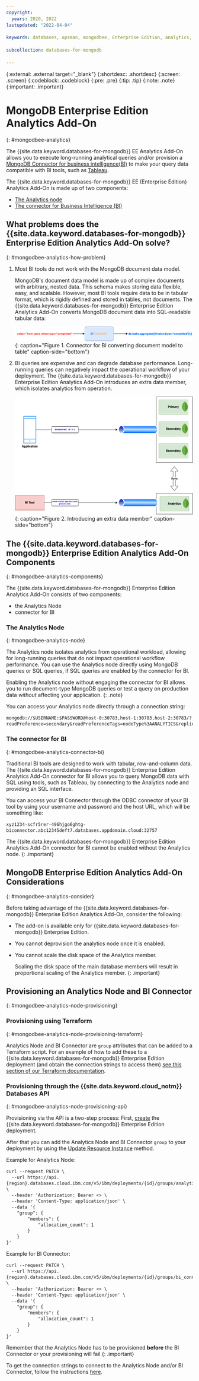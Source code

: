 ```yaml
---
copyright:
  years: 2020, 2022
lastupdated: "2022-04-04"

keywords: databases, opsman, mongodbee, Enterprise Edition, analytics, bi connector

subcollection: databases-for-mongodb

---
```


{:external: .external target="_blank"}
{:shortdesc: .shortdesc}
{:screen: .screen}
{:codeblock: .codeblock}
{:pre: .pre}
{:tip: .tip}
{:note: .note}
{:important: .important}

# MongoDB Enterprise Edition Analytics Add-On
{: #mongodbee-analytics}

The {{site.data.keyword.databases-for-mongodb}} EE Analytics Add-On allows you to execute long-running analytical queries and/or provision a [MongoDB Connector for business intelligence(BI)](https://docs.mongodb.com/bi-connector/current/) to make your query data compatible with BI tools, such as [Tableau](https://www.tableau.com/).

The {{site.data.keyword.databases-for-mongodb}} EE (Enterprise Edition) Analytics Add-On is made up of two components:
- [The Analytics node](#mongodbee-analytics-node)
- [The connector for Business Intelligence (BI)](#mongodbee-analytics-connector-bi)

## What problems does the {{site.data.keyword.databases-for-mongodb}} Enterprise Edition Analytics Add-On solve?
{: #mongodbee-analytics-how-problem}

1. Most BI tools do not work with the MongoDB document data model. 

    MongoDB's document data model is made up of complex documents with arbitrary, nested data. This schema makes storing data flexible, easy, and scalable. However, most BI tools require data to be in tabular format, which is rigidly defined and stored in tables, not documents. The {{site.data.keyword.databases-for-mongodb}} Enterprise Edition Analytics Add-On converts MongoDB document data into SQL-readable tabular data:

    ![Connector for BI converting document model to table](images/bi-connector-model.png){: caption="Figure 1. Connector for BI converting document model to table" caption-side="bottom"}

1. BI queries are expensive and can degrade database performance. 
    Long-running queries can negatively impact the operational workflow of your deployment. The {{site.data.keyword.databases-for-mongodb}} Enterprise Edition Analytics Add-On introduces an extra data member, which isolates analytics from operation.

    ![Introducing an extra data member](images/bi-connector-extra-data-member.png){: caption="Figure 2. Introducing an extra data member" caption-side="bottom"}
    

## The {{site.data.keyword.databases-for-mongodb}} Enterprise Edition Analytics Add-On Components
{: #mongodbee-analytics-components}

The {{site.data.keyword.databases-for-mongodb}} Enterprise Edition Analytics Add-On consists of two components:
- the Analytics Node
- connector for BI

### The Analytics Node
{: #mongodbee-analytics-node}

The Analytics node isolates analytics from operational workload, allowing for long-running queries that do not impact operational workflow performance. You can use the Analytics node directly using MongoDB queries or SQL queries, if SQL queries are enabled by the connector for BI. 

Enabling the Analytics node without engaging the connector for BI allows you to run document-type MongoDB queries or test a query on production data _without_ affecting your application. 
{: .note}

You can access your Analytics node directly through a connection string:

```shell
mongodb://$USERNAME:$PASSWORD@host-0:30783,host-1:30783,host-2:30783/?readPreference=secondary&readPreferenceTags=nodeType%3AANALYTICS&replicaSet=replset
```

### The connector for BI
{: #mongodbee-analytics-connector-bi}

Traditional BI tools are designed to work with tabular, row-and-column data. The {{site.data.keyword.databases-for-mongodb}} Enterprise Edition Analytics Add-On connector for BI allows you to query MongoDB data with SQL using tools, such as Tableau, by connecting to the Analytics node and providing an SQL interface.

You can access your BI Connector through the ODBC connector of your BI tool by using your username and password and the host URL, which will be something like:

```shell
xyz1234-scfr5rer-496hjgo6ghtg-biconnector.abc12345deft7.databases.appdomain.cloud:32757
```

The {{site.data.keyword.databases-for-mongodb}} Enterprise Edition Analytics Add-On connector for BI cannot be enabled without the Analytics node.
{: .important}

## MongoDB Enterprise Edition Analytics Add-On Considerations
{: #mongodbee-analytics-consider}

Before taking advantage of the {{site.data.keyword.databases-for-mongodb}} Enterprise Edition Analytics Add-On, consider the following:

- The add-on is available only for {{site.data.keyword.databases-for-mongodb}} Enterprise Edition.
- You cannot deprovision the analytics node once it is enabled.
- You cannot scale the disk space of the Analytics member. 
  
    Scaling the disk space of the main database members will result in proportional scaling of the Analytics member.
    {: .important}

## Provisioning an Analytics Node and BI Connector
{: #mongodbee-analytics-node-provisioning}

### Provisioning using Terraform
{: #mongodbee-analytics-node-provisioning-terraform}

Analytics Node and BI Connector are `group` attributes that can be added to a Terraform script. For an example of how to add these to a {{site.data.keyword.databases-for-mongodb}} Enterprise Edition deployment (and obtain the connection strings to access them) [see this section of our Terraform documentation](https://registry.terraform.io/providers/IBM-Cloud/ibm/latest/docs/resources/database#sample-database-instance-by-using-group-attributes). 


### Provisioning through the {{site.data.keyword.cloud_notm}} Databases API
{: #mongodbee-analytics-node-provisioning-api}

Provisioning via the API is a two-step process: First, [create](https://cloud.ibm.com/apidocs/resource-controller/resource-controller#create-resource-instance) the {{site.data.keyword.databases-for-mongodb}} Enterprise Edition deployment.

After that you can add the Analytics Node and BI Connector `group` to your deployment by using the [Update Resource Instance](https://cloud.ibm.com/apidocs/resource-controller/resource-controller#update-resource-instance) method.

Example for Analytics Node:

```
curl --request PATCH \
  --url https://api.{region}.databases.cloud.ibm.com/v5/ibm/deployments/{id}/groups/analytics \
  --header 'Authorization: Bearer <> \
  --header 'Content-Type: application/json' \
  --data '{
    "group": {
        "members": {
            "allocation_count": 1
        }
    }
}'
```

Example for BI Connector:

```
curl --request PATCH \
  --url https://api.{region}.databases.cloud.ibm.com/v5/ibm/deployments/{id}/groups/bi_connector \
  --header 'Authorization: Bearer <> \
  --header 'Content-Type: application/json' \
  --data '{
    "group": {
        "members": {
            "allocation_count": 1
        }
    }
}'
```
Remember that the Analytics Node has to be provisioned **before** the BI Connector or your provisioning will fail {: .important}

To get the connection strings to connect to the Analytics Node and/or BI Connector, follow the instructions [here](https://cloud.ibm.com/docs/databases-for-mongodb?topic=databases-for-mongodb-connection-strings).

